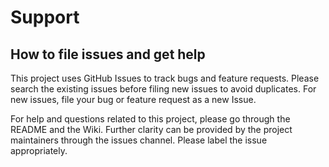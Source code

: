 # Support

## How to file issues and get help  

This project uses GitHub Issues to track bugs and feature requests. Please search the existing 
issues before filing new issues to avoid duplicates.  For new issues, file your bug or 
feature request as a new Issue.

For help and questions related to this project, please go through the README and the Wiki. Further clarity can be provided by the project maintainers through the issues channel. Please label the issue appropriately.

